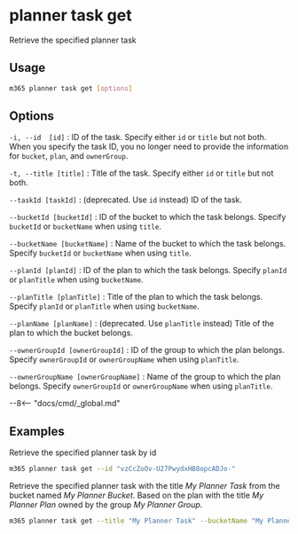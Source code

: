 # planner task get

Retrieve the specified planner task

## Usage

```sh
m365 planner task get [options]
```

## Options

`-i, --id  [id]`
: ID of the task. Specify either `id` or `title` but not both. When you specify the task ID, you no longer need to provide the information for `bucket`, `plan`, and `ownerGroup`.

`-t, --title [title]`
: Title of the task. Specify either `id` or `title` but not both.

`--taskId [taskId]`
: (deprecated. Use `id` instead) ID of the task.

`--bucketId [bucketId]`
: ID of the bucket to which the task belongs. Specify `bucketId` or `bucketName` when using `title`.

`--bucketName [bucketName]`
: Name of the bucket to which the task belongs. Specify `bucketId` or `bucketName` when using `title`.

`--planId [planId]`
: ID of the plan to which the task belongs. Specify `planId` or `planTitle` when using `bucketName`.

`--planTitle [planTitle]`
: Title of the plan to which the task belongs. Specify `planId` or `planTitle` when using `bucketName`.

`--planName [planName]`
: (deprecated. Use `planTitle` instead) Title of the plan to which the bucket belongs.

`--ownerGroupId [ownerGroupId]`
: ID of the group to which the plan belongs. Specify `ownerGroupId` or `ownerGroupName` when using `planTitle`.

`--ownerGroupName [ownerGroupName]`
: Name of the group to which the plan belongs. Specify `ownerGroupId` or `ownerGroupName` when using `planTitle`.

--8<-- "docs/cmd/_global.md"

## Examples

Retrieve the specified planner task by id

```sh
m365 planner task get --id "vzCcZoOv-U27PwydxHB8opcADJo-"
```

Retrieve the specified planner task with the title _My Planner Task_ from the bucket named _My Planner Bucket_. Based on the plan with the title _My Planner Plan_ owned by the group _My Planner Group_.

```sh
m365 planner task get --title "My Planner Task" --bucketName "My Planner Bucket" --planTitle "My Planner Plan" --ownerGroupName "My Planner Group"
```
